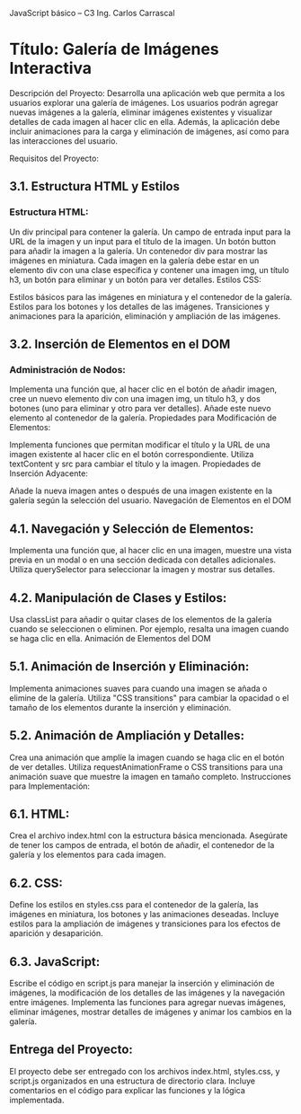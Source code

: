 JavaScript básico – C3
Ing. Carlos Carrascal

# Título: Galería de Imágenes Interactiva

Descripción del Proyecto:
Desarrolla una aplicación web que permita a los usuarios explorar una galería de imágenes. Los usuarios podrán agregar nuevas imágenes a la galería, eliminar imágenes existentes y visualizar detalles de cada imagen al hacer clic en ella. Además, la aplicación debe incluir animaciones para la carga y eliminación de imágenes, así como para las interacciones del usuario.

Requisitos del Proyecto:

## 3.1. Estructura HTML y Estilos

### Estructura HTML:

Un div principal para contener la galería.
Un campo de entrada input para la URL de la imagen y un input para el título de la imagen.
Un botón button para añadir la imagen a la galería.
Un contenedor div para mostrar las imágenes en miniatura.
Cada imagen en la galería debe estar en un elemento div con una clase específica y contener una imagen img, un título h3, un botón para eliminar y un botón para ver detalles.
Estilos CSS:

Estilos básicos para las imágenes en miniatura y el contenedor de la galería.
Estilos para los botones y los detalles de las imágenes.
Transiciones y animaciones para la aparición, eliminación y ampliación de las imágenes.
## 3.2. Inserción de Elementos en el DOM

### Administración de Nodos:

Implementa una función que, al hacer clic en el botón de añadir imagen, cree un nuevo elemento div con una imagen img, un título h3, y dos botones (uno para eliminar y otro para ver detalles). Añade este nuevo elemento al contenedor de la galería.
Propiedades para Modificación de Elementos:

Implementa funciones que permitan modificar el título y la URL de una imagen existente al hacer clic en el botón correspondiente. Utiliza textContent y src para cambiar el título y la imagen.
Propiedades de Inserción Adyacente:

Añade la nueva imagen antes o después de una imagen existente en la galería según la selección del usuario.
Navegación de Elementos en el DOM

## 4.1. Navegación y Selección de Elementos:

Implementa una función que, al hacer clic en una imagen, muestre una vista previa en un modal o en una sección dedicada con detalles adicionales. Utiliza querySelector para seleccionar la imagen y mostrar sus detalles.
## 4.2. Manipulación de Clases y Estilos:

Usa classList para añadir o quitar clases de los elementos de la galería cuando se seleccionen o eliminen. Por ejemplo, resalta una imagen cuando se haga clic en ella.
Animación de Elementos del DOM

## 5.1. Animación de Inserción y Eliminación:

Implementa animaciones suaves para cuando una imagen se añada o elimine de la galería. Utiliza "CSS transitions" para cambiar la opacidad o el tamaño de los elementos durante la inserción y eliminación.
## 5.2. Animación de Ampliación y Detalles:

Crea una animación que amplíe la imagen cuando se haga clic en el botón de ver detalles. Utiliza requestAnimationFrame o CSS transitions para una animación suave que muestre la imagen en tamaño completo.
Instrucciones para Implementación:

## 6.1. HTML:

Crea el archivo index.html con la estructura básica mencionada.
Asegúrate de tener los campos de entrada, el botón de añadir, el contenedor de la galería y los elementos para cada imagen.
## 6.2. CSS:

Define los estilos en styles.css para el contenedor de la galería, las imágenes en miniatura, los botones y las animaciones deseadas. Incluye estilos para la ampliación de imágenes y transiciones para los efectos de aparición y desaparición.
## 6.3. JavaScript:

Escribe el código en script.js para manejar la inserción y eliminación de imágenes, la modificación de los detalles de las imágenes y la navegación entre imágenes.
Implementa las funciones para agregar nuevas imágenes, eliminar imágenes, mostrar detalles de imágenes y animar los cambios en la galería.
## Entrega del Proyecto:

El proyecto debe ser entregado con los archivos index.html, styles.css, y script.js organizados en una estructura de directorio clara.
Incluye comentarios en el código para explicar las funciones y la lógica implementada.